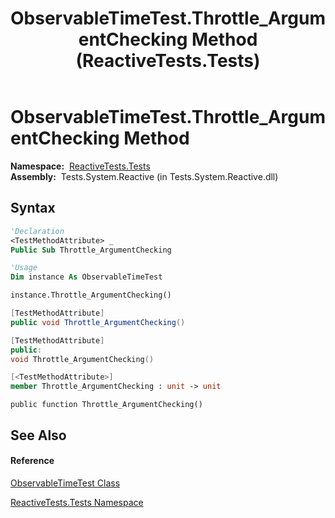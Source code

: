 ﻿---
title: ObservableTimeTest.Throttle_ArgumentChecking Method  (ReactiveTests.Tests)
TOCTitle: Throttle_ArgumentChecking Method
ms:assetid: M:ReactiveTests.Tests.ObservableTimeTest.Throttle_ArgumentChecking
ms:mtpsurl: https://msdn.microsoft.com/en-us/library/reactivetests.tests.observabletimetest.throttle_argumentchecking(v=VS.103)
ms:contentKeyID: 36619443
ms.date: 06/28/2011
mtps_version: v=VS.103
f1_keywords:
- ReactiveTests.Tests.ObservableTimeTest.Throttle_ArgumentChecking
dev_langs:
- CSharp
- JScript
- VB
- FSharp
- c++
---

# ObservableTimeTest.Throttle\_ArgumentChecking Method

**Namespace:**  [ReactiveTests.Tests](hh289046\(v=vs.103\).md)  
**Assembly:**  Tests.System.Reactive (in Tests.System.Reactive.dll)

## Syntax

``` vb
'Declaration
<TestMethodAttribute> _
Public Sub Throttle_ArgumentChecking
```

``` vb
'Usage
Dim instance As ObservableTimeTest

instance.Throttle_ArgumentChecking()
```

``` csharp
[TestMethodAttribute]
public void Throttle_ArgumentChecking()
```

``` c++
[TestMethodAttribute]
public:
void Throttle_ArgumentChecking()
```

``` fsharp
[<TestMethodAttribute>]
member Throttle_ArgumentChecking : unit -> unit 
```

``` jscript
public function Throttle_ArgumentChecking()
```

## See Also

#### Reference

[ObservableTimeTest Class](hh315045\(v=vs.103\).md)

[ReactiveTests.Tests Namespace](hh289046\(v=vs.103\).md)

